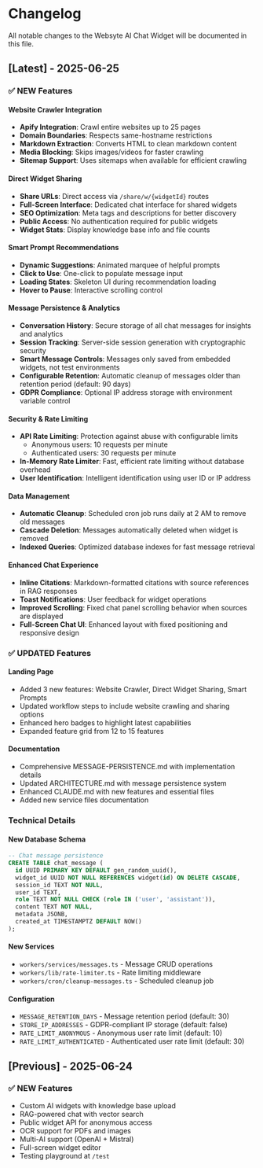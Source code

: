 # Changelog

All notable changes to the Websyte AI Chat Widget will be documented in this file.

## [Latest] - 2025-06-25

### ✅ NEW Features

#### Website Crawler Integration
- **Apify Integration**: Crawl entire websites up to 25 pages
- **Domain Boundaries**: Respects same-hostname restrictions
- **Markdown Extraction**: Converts HTML to clean markdown content
- **Media Blocking**: Skips images/videos for faster crawling
- **Sitemap Support**: Uses sitemaps when available for efficient crawling

#### Direct Widget Sharing
- **Share URLs**: Direct access via `/share/w/{widgetId}` routes
- **Full-Screen Interface**: Dedicated chat interface for shared widgets
- **SEO Optimization**: Meta tags and descriptions for better discovery
- **Public Access**: No authentication required for public widgets
- **Widget Stats**: Display knowledge base info and file counts

#### Smart Prompt Recommendations
- **Dynamic Suggestions**: Animated marquee of helpful prompts
- **Click to Use**: One-click to populate message input
- **Loading States**: Skeleton UI during recommendation loading
- **Hover to Pause**: Interactive scrolling control

#### Message Persistence & Analytics
- **Conversation History**: Secure storage of all chat messages for insights and analytics
- **Session Tracking**: Server-side session generation with cryptographic security
- **Smart Message Controls**: Messages only saved from embedded widgets, not test environments
- **Configurable Retention**: Automatic cleanup of messages older than retention period (default: 90 days)
- **GDPR Compliance**: Optional IP address storage with environment variable control

#### Security & Rate Limiting
- **API Rate Limiting**: Protection against abuse with configurable limits
  - Anonymous users: 10 requests per minute
  - Authenticated users: 30 requests per minute
- **In-Memory Rate Limiter**: Fast, efficient rate limiting without database overhead
- **User Identification**: Intelligent identification using user ID or IP address

#### Data Management
- **Automatic Cleanup**: Scheduled cron job runs daily at 2 AM to remove old messages
- **Cascade Deletion**: Messages automatically deleted when widget is removed
- **Indexed Queries**: Optimized database indexes for fast message retrieval

#### Enhanced Chat Experience
- **Inline Citations**: Markdown-formatted citations with source references in RAG responses
- **Toast Notifications**: User feedback for widget operations
- **Improved Scrolling**: Fixed chat panel scrolling behavior when sources are displayed
- **Full-Screen Chat UI**: Enhanced layout with fixed positioning and responsive design

### ✅ UPDATED Features

#### Landing Page
- Added 3 new features: Website Crawler, Direct Widget Sharing, Smart Prompts
- Updated workflow steps to include website crawling and sharing options
- Enhanced hero badges to highlight latest capabilities
- Expanded feature grid from 12 to 15 features

#### Documentation
- Comprehensive MESSAGE-PERSISTENCE.md with implementation details
- Updated ARCHITECTURE.md with message persistence system
- Enhanced CLAUDE.md with new features and essential files
- Added new service files documentation

### Technical Details

#### New Database Schema
```sql
-- Chat message persistence
CREATE TABLE chat_message (
  id UUID PRIMARY KEY DEFAULT gen_random_uuid(),
  widget_id UUID NOT NULL REFERENCES widget(id) ON DELETE CASCADE,
  session_id TEXT NOT NULL,
  user_id TEXT,
  role TEXT NOT NULL CHECK (role IN ('user', 'assistant')),
  content TEXT NOT NULL,
  metadata JSONB,
  created_at TIMESTAMPTZ DEFAULT NOW()
);
```

#### New Services
- `workers/services/messages.ts` - Message CRUD operations
- `workers/lib/rate-limiter.ts` - Rate limiting middleware
- `workers/cron/cleanup-messages.ts` - Scheduled cleanup job

#### Configuration
- `MESSAGE_RETENTION_DAYS` - Message retention period (default: 30)
- `STORE_IP_ADDRESSES` - GDPR-compliant IP storage (default: false)
- `RATE_LIMIT_ANONYMOUS` - Anonymous user rate limit (default: 10)
- `RATE_LIMIT_AUTHENTICATED` - Authenticated user rate limit (default: 30)

## [Previous] - 2025-06-24

### ✅ NEW Features
- Custom AI widgets with knowledge base upload
- RAG-powered chat with vector search
- Public widget API for anonymous access
- OCR support for PDFs and images
- Multi-AI support (OpenAI + Mistral)
- Full-screen widget editor
- Testing playground at `/test`